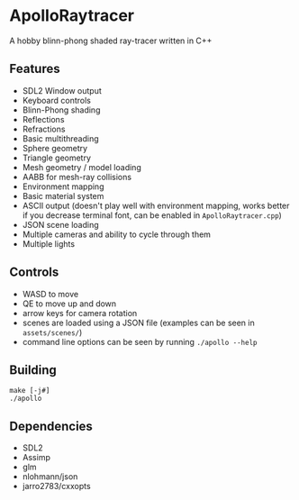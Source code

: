 # ApolloRaytracer

A hobby blinn-phong shaded ray-tracer written in C++

## Features

- SDL2 Window output
- Keyboard controls
- Blinn-Phong shading
- Reflections
- Refractions
- Basic multithreading
- Sphere geometry
- Triangle geometry
- Mesh geometry / model loading
- AABB for mesh-ray collisions
- Environment mapping
- Basic material system
- ASCII output (doesn't play well with environment mapping, works better if you decrease terminal font, can be enabled in `ApolloRaytracer.cpp`)
- JSON scene loading
- Multiple cameras and ability to cycle through them
- Multiple lights

## Controls

- WASD to move  
- QE to move up and down
- arrow keys for camera rotation
- scenes are loaded using a JSON file (examples can be seen in `assets/scenes/`)
- command line options can be seen by running `./apollo --help`


## Building

`make [-j#]`  
`./apollo`

## Dependencies

- SDL2
- Assimp
- glm
- nlohmann/json
- jarro2783/cxxopts
